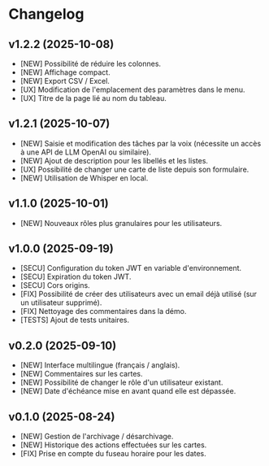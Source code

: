 # Changelog

## v1.2.2 (2025-10-08)

- [NEW] Possibilité de réduire les colonnes.
- [NEW] Affichage compact.
- [NEW] Export CSV / Excel.
- [UX] Modification de l'emplacement des paramètres dans le menu.
- [UX] Titre de la page lié au nom du tableau.

## v1.2.1 (2025-10-07)

- [NEW] Saisie et modification des tâches par la voix (nécessite un accès à une API de LLM OpenAI ou similaire).
- [NEW] Ajout de description pour les libellés et les listes.
- [UX] Possibilité de changer une carte de liste depuis son formulaire.
- [NEW] Utilisation de Whisper en local.

## v1.1.0 (2025-10-01)

- [NEW] Nouveaux rôles plus granulaires pour les utilisateurs.

## v1.0.0 (2025-09-19)

- [SECU] Configuration du token JWT en variable d'environnement.
- [SECU] Expiration du token JWT.
- [SECU] Cors origins.
- [FIX] Possibilité de créer des utilisateurs avec un email déjà utilisé (sur un utilisateur supprimé).
- [FIX] Nettoyage des commentaires dans la démo.
- [TESTS] Ajout de tests unitaires.

## v0.2.0 (2025-09-10)

- [NEW] Interface multilingue (français / anglais).
- [NEW] Commentaires sur les cartes.
- [NEW] Possibilité de changer le rôle d'un utilisateur existant.
- [NEW] Date d'échéance mise en avant quand elle est dépassée.

## v0.1.0 (2025-08-24)

- [NEW] Gestion de l'archivage / désarchivage.
- [NEW] Historique des actions effectuées sur les cartes.
- [FIX] Prise en compte du fuseau horaire pour les dates.
